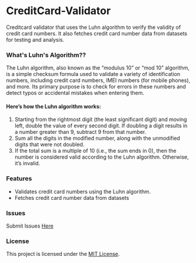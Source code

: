 # CreditCard-Validator
 
Creditcard validator that uses the Luhn algorithm to verify the validity of credit card numbers. It also fetches credit card number data from datasets for testing and analysis.

### What's Luhn's Algorithm??
The Luhn algorithm, also known as the “modulus 10” or “mod 10” algorithm, is a simple checksum formula used to validate a variety of identification numbers, including credit card numbers, IMEI numbers (for mobile phones), and more. Its primary purpose is to check for errors in these numbers and detect typos or accidental mistakes when entering them.

#### Here’s how the Luhn algorithm works:

1.	Starting from the rightmost digit (the least significant digit) and moving left, double the value of every second digit. If doubling a digit results in a number greater than 9, subtract 9 from that number.<br>
2.	Sum all the digits in the modified number, along with the unmodified digits that were not doubled.<br>
3.	If the total sum is a multiple of 10 (i.e., the sum ends in 0), then the number is considered valid according to the Luhn algorithm. Otherwise, it’s invalid.<br>

### Features
- Validates credit card numbers using the Luhn algorithm.
- Fetches credit card number data from datasets


### Issues 

Submit Issues [Here](https://github.com/riz4d/CreditCard-Validator/issues)

### License

This project is licensed under the [MIT License](LICENSE).

